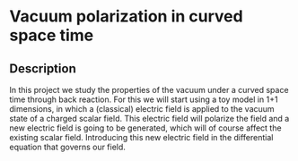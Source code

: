 # Vacuum polarization in curved space time

## Description

In this project we study the properties of the vacuum under a curved space time through back reaction. For this we will start using a toy model in 1+1 dimensions, in which a (classical) electric field is applied to the vacuum state of a charged scalar field. This electric field will polarize the field and a new electric field is going to be generated, which will of course affect the existing scalar field. Introducing this new electric field in the differential equation that governs our field.



